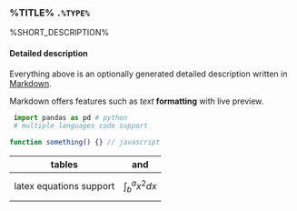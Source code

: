 ### %TITLE% `.%TYPE%`
%SHORT_DESCRIPTION%

#### Detailed description
Everything above is an optionally generated detailed description written in [Markdown](https://guides.github.com/features/mastering-markdown/).

Markdown offers features such as _text_ **formatting** with live preview.


```python
 import pandas as pd # python
 # multiple languages code support
```

```javascript
function something() {} // javascript
```

tables | and
--- | ---
 latex equations support | $$\int^a_bx^2dx$$
